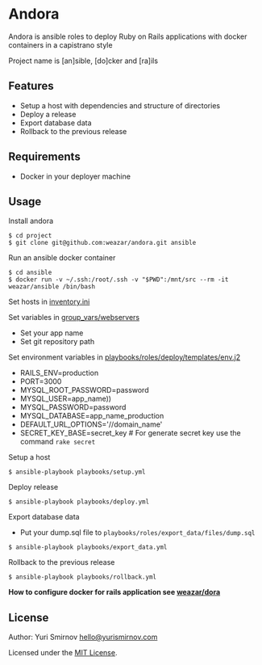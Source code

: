 # Andora

Andora is ansible roles to deploy Ruby on Rails applications with docker containers in a capistrano style

Project name is [an]sible, [do]cker and [ra]ils

## Features

- Setup a host with dependencies and structure of directories
- Deploy a release
- Export database data
- Rollback to the previous release

## Requirements

- Docker in your deployer machine

## Usage

Install andora

```
$ cd project
$ git clone git@github.com:weazar/andora.git ansible
```

Run an ansible docker container

```
$ cd ansible
$ docker run -v ~/.ssh:/root/.ssh -v "$PWD":/mnt/src --rm -it weazar/ansible /bin/bash
```

Set hosts in [inventory.ini](inventory.ini)

Set variables in [group_vars/webservers](group_vars/webservers)

- Set your app name
- Set git repository path

Set environment variables in [playbooks/roles/deploy/templates/env.j2](playbooks/roles/deploy/templates/env.j2)

- RAILS_ENV=production
- PORT=3000
- MYSQL_ROOT_PASSWORD=password
- MYSQL_USER=app_name))
- MYSQL_PASSWORD=password
- MYSQL_DATABASE=app_name_production
- DEFAULT_URL_OPTIONS='//domain_name'
- SECRET_KEY_BASE=secret_key # For generate secret key use the command `rake secret`

Setup a host

```
$ ansible-playbook playbooks/setup.yml
```

Deploy release

```
$ ansible-playbook playbooks/deploy.yml
```

Export database data

- Put your dump.sql file to `playbooks/roles/export_data/files/dump.sql`

```
$ ansible-playbook playbooks/export_data.yml
```

Rollback to the previous release

```
$ ansible-playbook playbooks/rollback.yml
```

**How to configure docker for rails application see [weazar/dora](https://github.com/weazar/dora)**

## License

Author: Yuri Smirnov <hello@yurismirnov.com>

Licensed under the [MIT License](http://www.opensource.org/licenses/MIT).
